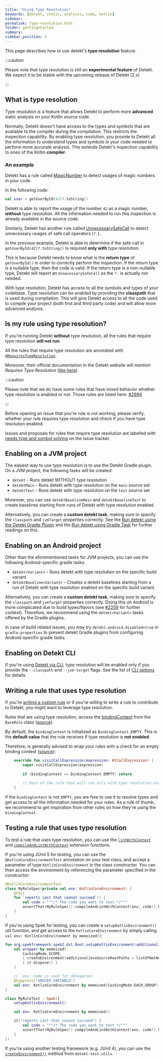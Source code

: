 ```yaml
---
title: "Using Type Resolution"
keywords: [detekt, static, analysis, code, kotlin]
sidebar: 
permalink: type-resolution.html
folder: gettingstarted
summary:
sidebar_position: 5
---
```


This page describes how to use detekt's **type resolution** feature.

:::caution

Please note that type resolution is still an **experimental feature** of Detekt. We expect it to be stable with the upcoming release of Detekt (2.x)

:::

## What is type resolution

Type resolution is a feature that allows Detekt to perform more **advanced** static analysis on your Kotlin source code. 

Normally, Detekt doesn't have access to the types and symbols that are available to the compiler during the compilation. This restricts the inspection capability.
By enabling type resolution, you provide to Detekt all the information to understand types and symbols in your code needed to perform more accurate analysis. This extends Detekt's inspection capability to ones of the Kotlin **compiler**.

### An example

Detekt has a rule called [MagicNumber](/docs/rules/style#magicnumber) to detect usages of magic numbers in your code. 

In the following code:

```kotlin
val user = getUserById(42)?.toString()
```

Detekt is able to report the usage of the number `42` as a magic number, **without** type resolution. All the information needed to run this inspection is already available in the source code.

Similarly, Detekt has another rule called [UnnecessarySafeCall](/docs/rules/potential-bugs#unnecessarysafecall) to detect unnecessary usages of safe call operators (`?.`).

In the previous example, Detekt is able to determine if the safe call in `getUserById(42)?.toString()` is required **only with** type resolution. 

This is because Detekt needs to know what is the **return type** of `getUserById()` in order to correctly perform the inspection. If the return type is a nullable type, then the code is valid. If the return type is a non-nullable type, Detekt will report an `UnnecessarySafeCall` as the `?.` is actually not needed.

With type resolution, Detekt has access to all the symbols and types of your codebase. Type resolution can be enabled by providing the **classpath** that is used during compilation. This will give Detekt access to all the code used to compile your project (both first and third party code) and will allow more advanced analysis.

## Is my rule using type resolution?

If you're running Detekt **without** type resolution, all the rules that require type resolution **will not run**.

All the rules that require type resolution are annotated with [`@RequiresTypeResolution`](https://github.com/detekt/detekt/search?q=%40RequiresTypeResolution). 

Moreover, their official documentation in the Detekt website will mention _Requires Type Resolution_ ([like here](/docs/rules/potential-bugs#unnecessarysafecall)).

:::caution

Please note that we do have some rules that have mixed behavior whether type resolution is enabled or not. Those rules are listed here: [#2994](https://github.com/detekt/detekt/issues/2994)

:::

Before opening an issue that you're rule is not working, please verify, whether your rule requires type resolution and check if you have type resolution enabled.

Issues and proposals for rules that require type resolution are labelled with [needs type and symbol solving](https://github.com/detekt/detekt/labels/needs%20type%20and%20symbol%20solving) on the Issue tracker.

## Enabling on a JVM project

The easiest way to use type resolution is to use the Detekt Gradle plugin. On a JVM project, the following tasks will be created:

- `detekt` - Runs detekt WITHOUT type resolution
- `detektMain` - Runs detekt with type resolution on the `main` source set
- `detektTest` - Runs detekt with type resolution on the `test` source set

Moreover, you can use `detektBaselineMain` and `detektBaselineTest` to create baselines starting from runs of Detekt with type resolution enabled.

Alternatively, you can create a **custom detekt task**, making sure to specify the `classpath` and `jvmTarget` properties correctly. See the [Run detekt using the Detekt Gradle Plugin](/docs/gettingstarted/gradle) and the [Run detekt using Gradle Task](/docs/gettingstarted/gradletask) for further readings on this.

## Enabling on an Android project

Other than the aforementioned tasks for JVM projects, you can use the following Android-specific gradle tasks:

- `detekt<Variant>` - Runs detekt with type resolution on the specific build variant
- `detektBaseline<Variant>` - Creates a detekt baselines starting from a run of Detekt with type resolution enabled on the specific build variant.

Alternatively, you can create a **custom detekt task**, making sure to specify the `classpath` and `jvmTarget` properties correctly.
Doing this on Android is more complicated due to build types/flavors (see [#2259](https://github.com/detekt/detekt/issues/2259) for further context).
Therefore, we recommend using the `detekt<Variant>` tasks offered by the Gradle plugins.

In case of build related issues, you may try `detekt.android.disabled=true` in `gradle.properties` to prevent detekt
Gradle plugins from configuring Android-specific gradle tasks.

## Enabling on Detekt CLI

If you're using [Detekt via CLI](/docs/gettingstarted/cli), type resolution will be enabled only if you provide the `--classpath` and
`--jvm-target` flags. See the list of [CLI options](/docs/gettingstarted/cli#use-the-cli) for details.

## Writing a rule that uses type resolution

If you're [writing a custom rule](/docs/introduction/extensions) or if you're willing to write a rule to contribute to Detekt, you might want to leverage type resolution.

Rules that are using type resolution, access the [bindingContext](https://github.com/JetBrains/kotlin/blob/master/compiler/frontend/src/org/jetbrains/kotlin/resolve/BindingContext.java) from the `BaseRule` class ([source](https://github.com/detekt/detekt/blob/cd659ce8737fb177caf140f46f73a1a86b22be56/detekt-api/src/main/kotlin/io/gitlab/arturbosch/detekt/api/internal/BaseRule.kt#L30)).

By default, the `bindingContext` is initialized as `BindingContext.EMPTY`. This is the **default value** that the rule receives if type resolution is **not enabled**.

Therefore, is generally advised to wrap your rules with a check for an empty binding context ([source](https://github.com/detekt/detekt/blob/cd659ce8737fb177caf140f46f73a1a86b22be56/detekt-rules-style/src/main/kotlin/io/gitlab/arturbosch/detekt/rules/style/UseCheckNotNull.kt#L37-L39)):

```kotlin
    override fun visitCallExpression(expression: KtCallExpression) {
        super.visitCallExpression(expression)
    
        if (bindingContext == BindingContext.EMPTY) return
    
        // Rest of the rule that will run only with type resolution enabled.
    }
```

If the `bindingContext` is not `EMPTY`, you are free to use it to resolve types and get access to all the information needed for your rules. As a rule of thumb, we recommend to get inspiration from other rules on how they're using the `bindingContext`.

## Testing a rule that uses type resolution

To test a rule that uses type resolution, you can use the [`lintWithContext`](https://github.com/detekt/detekt/blob/d3546ff0d539d57e7a502dacbf66e91587fff098/detekt-test/src/main/kotlin/io/gitlab/arturbosch/detekt/test/RuleExtensions.kt#L40-L44) and [`compileAndLintWithContext`](https://github.com/detekt/detekt/blob/cd659ce8737fb177caf140f46f73a1a86b22be56/detekt-test/src/main/kotlin/io/gitlab/arturbosch/detekt/test/RuleExtensions.kt#L63-L72) extension functions.

If you're using JUnit 5 for testing, you can use the `@KotlinCoreEnvironmentTest` annotation on your test class, and
accept a parameter of type `KotlinCoreEnvironment` in the class constructor. You can then access the environment by
referencing the parameter specified in the constructor:

```kotlin
@KotlinCoreEnvironmentTest
class MyRuleSpec(private val env: KotlinCoreEnvironment) {
    @Test
    fun `reports cast that cannot succeed`() {
        val code = """/* The code you want to test */"""
        assertThat(MyRuleSpec().compileAndLintWithContext(env, code)).hasSize(1)
    }
}
```

If you're using Spek for testing, you can create a `setupKotlinEnvironment()` util function, and get access to the
`KotlinCoreEnvironment` by simply calling `val env: KotlinCoreEnvironment by memoized()`:

```kotlin
fun org.spekframework.spek2.dsl.Root.setupKotlinEnvironment(additionalJavaSourceRootPath: Path? = null) {
    val wrapper by memoized(
        CachingMode.SCOPE,
        { createEnvironment(additionalJavaSourceRootPaths = listOfNotNull(additionalJavaSourceRootPath?.toFile())) },
        { it.dispose() }
    )

    // `env` name is used for delegation
    @Suppress("UNUSED_VARIABLE")
    val env: KotlinCoreEnvironment by memoized(CachingMode.EACH_GROUP) { wrapper.env }
}

class MyRuleTest : Spek({
    setupKotlinEnvironment()

    val env: KotlinCoreEnvironment by memoized()

    it("reports cast that cannot succeed") {
        val code = """/* The code you want to test */"""
        assertThat(MyRuleSpec().compileAndLintWithContext(env, code)).hasSize(1)
    }
})
```

If you're using another testing framework (e.g. JUnit 4), you can use the [`createEnvironment()`](https://github.com/detekt/detekt/blob/cd659ce8737fb177caf140f46f73a1a86b22be56/detekt-test-utils/src/main/kotlin/io/github/detekt/test/utils/KotlinCoreEnvironmentWrapper.kt#L26-L31) method from `detekt-test-utils`.
